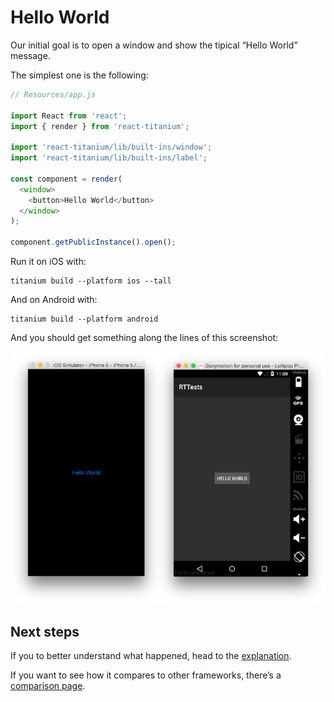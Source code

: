 # Hello World

Our initial goal is to open a window and show the tipical “Hello World” message.

The simplest one is the following:

```js
// Resources/app.js

import React from 'react';
import { render } from 'react-titanium';

import 'react-titanium/lib/built-ins/window';
import 'react-titanium/lib/built-ins/label';

const component = render(
  <window>
    <button>Hello World</button>
  </window>
);

component.getPublicInstance().open();
```

Run it on iOS with:

    titanium build --platform ios --tall

And on Android with:

    titanium build --platform android

And you should get something along the lines of this screenshot:

![Our first Hello World!](../../images/hello_world_1.png)

## Next steps

If you to better understand what happened, head to the [explanation](Explanation.md).

If you want to see how it compares to other frameworks, there’s a [comparison page](Comparison.md).
